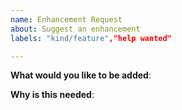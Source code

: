 ```yaml
---
name: Enhancement Request
about: Suggest an enhancement
labels: "kind/feature","help wanted"

---
```

<!-- Please only use this template for submitting enhancement requests -->

**What would you like to be added**:

**Why is this needed**: